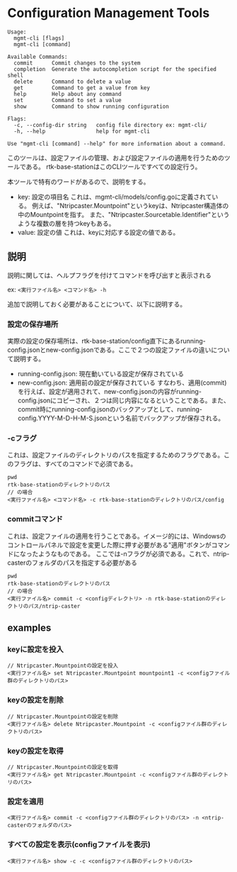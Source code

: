 # Configuration Management Tools
```
Usage:
  mgmt-cli [flags]
  mgmt-cli [command]

Available Commands:
  commit      Commit changes to the system
  completion  Generate the autocompletion script for the specified shell
  delete      Command to delete a value
  get         Command to get a value from key
  help        Help about any command
  set         Command to set a value
  show        Command to show running configuration

Flags:
  -c, --config-dir string   config file directory ex: mgmt-cli/
  -h, --help                help for mgmt-cli

Use "mgmt-cli [command] --help" for more information about a command.
```
このツールは、設定ファイルの管理、および設定ファイルの適用を行うためのツールである。
rtk-base-stationはこのCLIツールですべての設定行う。

本ツールで特有のワードがあるので、説明をする。
 - key: 設定の項目名
 これは、mgmt-cli/models/config.goに定義されている。
 例えば、"Ntripcaster.Mountpoint"というkeyは、Ntripcaster構造体の中のMountpointを指す。
 また、"Ntripcaster.Sourcetable.Identifier"というような複数の層を持つkeyもある。
 - value: 設定の値
    これは、keyに対応する設定の値である。

## 説明
説明に関しては、ヘルプフラグを付けてコマンドを呼び出すと表示される

ex: `<実行ファイル名> <コマンド名> -h`

追加で説明しておく必要があることについて、以下に説明する。
### 設定の保存場所
実際の設定の保存場所は、rtk-base-station/config直下にあるrunning-config.jsonとnew-config.jsonである。ここで２つの設定ファイルの違いについて説明する。
 - running-config.json: 現在動いている設定が保存されている
 - new-config.json: 適用前の設定が保存されている
 すなわち、適用(commit)を行えば、設定が適用されて、new-config.jsonの内容がrunning-config.jsonにコピーされ、２つは同じ内容になるということである。また、commit時にrunning-config.jsonのバックアップとして、running-config.YYYY-M-D-H-M-S.jsonという名前でバックアップが保存される。
### -cフラグ
これは、設定ファイルのディレクトリのパスを指定するためのフラグである。このフラグは、すべてのコマンドで必須である。
```
pwd
rtk-base-stationのディレクトリのパス
// の場合
<実行ファイル名> <コマンド名> -c rtk-base-stationのディレクトリのパス/config
```
### commitコマンド
これは、設定ファイルの適用を行うことである。イメージ的には、Windowsのコントロールパネルで設定を変更した際に押す必要がある"適用"ボタンがコマンドになったようなものである。
ここでは-nフラグが必須である。これで、ntrip-casterのフォルダのパスを指定する必要がある
```。
pwd
rtk-base-stationのディレクトリのパス
// の場合
<実行ファイル名> commit -c <configディレクトリ> -n rtk-base-stationのディレクトリのパス/ntrip-caster
```

## examples
### keyに設定を投入
```
// Ntripcaster.Mountpointの設定を投入
<実行ファイル名> set Ntripcaster.Mountpoint mountpoint1 -c <configファイル群のディレクトリのパス>
```
### keyの設定を削除
```
// Ntripcaster.Mountpointの設定を削除
<実行ファイル名> delete Ntripcaster.Mountpoint -c <configファイル群のディレクトリのパス>
```
### keyの設定を取得
```
// Ntripcaster.Mountpointの設定を取得
<実行ファイル名> get Ntripcaster.Mountpoint -c <configファイル群のディレクトリのパス>
```
### 設定を適用
```
<実行ファイル名> commit -c <configファイル群のディレクトリのパス> -n <ntrip-casterのフォルダのパス>
```
### すべての設定を表示(configファイルを表示)
```
<実行ファイル名> show -c -c <configファイル群のディレクトリのパス>
```

